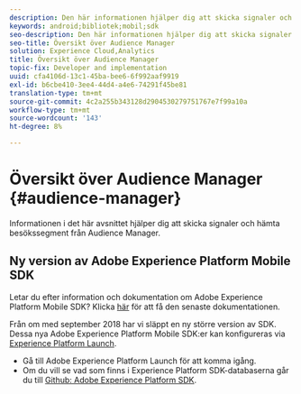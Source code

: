 ```yaml
---
description: Den här informationen hjälper dig att skicka signaler och hämta besökarsegment från Audience Manager.
keywords: android;bibliotek;mobil;sdk
seo-description: Den här informationen hjälper dig att skicka signaler och hämta besökarsegment från Audience Manager.
seo-title: Översikt över Audience Manager
solution: Experience Cloud,Analytics
title: Översikt över Audience Manager
topic-fix: Developer and implementation
uuid: cfa4106d-13c1-45ba-bee6-6f992aaf9919
exl-id: b6cbe410-3ee4-44d4-a4e6-74291f45be81
translation-type: tm+mt
source-git-commit: 4c2a255b343128d2904530279751767e7f99a10a
workflow-type: tm+mt
source-wordcount: '143'
ht-degree: 8%

---
```


# Översikt över Audience Manager {#audience-manager}

Informationen i det här avsnittet hjälper dig att skicka signaler och hämta besökssegment från Audience Manager.

## Ny version av Adobe Experience Platform Mobile SDK

Letar du efter information och dokumentation om Adobe Experience Platform Mobile SDK? Klicka [här](https://aep-sdks.gitbook.io/docs/) för att få den senaste dokumentationen.

Från om med september 2018 har vi släppt en ny större version av SDK. Dessa nya Adobe Experience Platform Mobile SDK:er kan konfigureras via [Experience Platform Launch](https://www.adobe.com/experience-platform/launch.html).

* Gå till Adobe Experience Platform Launch för att komma igång.
* Om du vill se vad som finns i Experience Platform SDK-databaserna går du till [Github: Adobe Experience Platform SDK](https://github.com/Adobe-Marketing-Cloud/acp-sdks).
